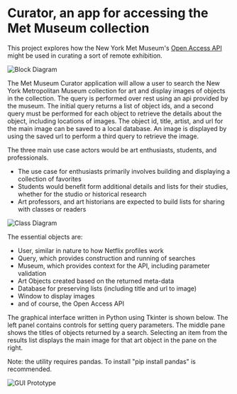 # Curator, an app for accessing the Met Museum collection

This project explores how the New York Met Museum's [Open Access API](https://www.metmuseum.org/blogs/now-at-the-met/2018/met-collection-api) might be used in curating a sort of remote exhibition.

![Block Diagram](https://lucid.app/publicSegments/view/a0a86283-2144-4c98-81b4-93c183523ed8/image.jpeg "Block Diagram")

The Met Museum Curator application will allow a user to search the New York Metropolitan Museum collection for art and display images of objects in the collection.  The query is performed over rest using an api provided by the museum.  The initial query returns a list of object ids, and a second query must be performed for each object to retrieve the details about the object, including locations of images.  The object id, title, artist, and url for the main image can be saved to a local database.  An image is displayed by using the saved url to perform a third query to retrieve the image. 

The three main use case actors would be art enthusiasts, students, and professionals.
- The use case for enthusiasts primarily involves building and displaying a collection of favorites
- Students would benefit form additional details and lists for their studies, whether for the studio or historical research
- Art professors, and art historians are expected to build lists for sharing with classes or readers

![Class Diagram](https://lucid.app/publicSegments/view/9aa52c83-e456-4047-a86d-9a34cc37eedf/image.jpeg? "Class Diagram")

The essential objects are:
- User, similar in nature to how Netflix profiles work
- Query, which provides construction and running of searches
- Museum, which provides context for the API, including parameter validation
- Art Objects created based on the returned meta-data
- Database for preserving lists (including title and url to image)
- Window to display images
- and of course, the Open Access API

The graphical interface written in Python using Tkinter is shown below.  The left panel contains controls for setting query parameters.  The middle pane shows the titles of objects returned by a search.  Selecting an item from the results list displays the main image for that art object in the pane on the right.

Note: the utility requires pandas. To install "pip install pandas" is recommended.

![GUI Prototype](https://tisdale.info/images/curator-gui-dev.png? "GUI Prototype")
